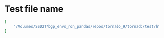 # Test file name

```json
[
    "/Volumes/SSD2T/bgp_envs_non_pandas/repos/tornado_9/tornado/test/httputil_test.py"
]
```
